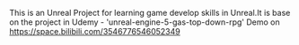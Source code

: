 This is an Unreal Project for learning game develop skills in Unreal.It is base on the project in Udemy - 'unreal-engine-5-gas-top-down-rpg'
Demo on https://space.bilibili.com/3546776546052349
